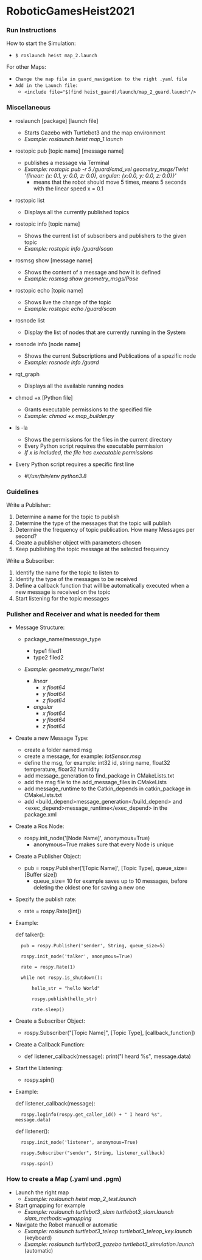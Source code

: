 # RoboticGamesHeist2021

### Run Instructions

  How to start the Simulation:
  - `$ roslaunch heist map_2.launch`

  For other Maps:
  - `Change the map file in guard_navigation to the right .yaml file`
  - `Add in the Launch file:`
    - `<include file="$(find heist_guard)/launch/map_2_guard.launch"/>`

### Miscellaneous
- roslaunch [package] [launch file]
    - Starts Gazebo with Turtlebot3 and the map environment
    - *Example: roslaunch heist map_1.launch*

- rostopic pub [topic name] [message name]
    - publishes a message via Terminal
    - *Example: rostopic pub -r 5 /guard/cmd_vel geometry_msgs/Twist '{linear: {x: 0.1, y: 0.0, z: 0.0}, angular: {x:0.0, y: 0.0, z: 0.0}}'* 
    	- means that the robot should move 5 times, means 5 seconds with the linear speed x = 0.1

- rostopic list
    - Displays all the currently published topics
    
- rostopic info [topic name]
    - Shows the current list of subscribers and publishers to the given topic
    - *Example: rostopic info /guard/scan*
    
- rosmsg show [message name]
    - Shows the content of a message and how it is defined
    - *Example: rosmsg show geometry_msgs/Pose*
    
- rostopic echo [topic name]
    - Shows live the change of the topic 
    - *Example: rostopic echo /guard/scan*
  
- rosnode list
    - Display the list of nodes that are currently running in the System
    
- rosnode info [node name]
    - Shows the current Subscriptions and Publications of a spezific node
    - *Example: rosnode info /guard*
       
- rqt_graph
  - Displays all the available running nodes

- chmod +x [Python file]
    - Grants executable permissions to the specified file
    - *Example: chmod +x map_builder.py*

- ls -la 
    - Shows the permissions for the files in the current directory
    - Every Python script requires the executable permission
    - *If x is included, the file has executable permissions*
  
- Every Python script requires a specific first line
    - *#!/usr/bin/env python3.8*






### Guidelines

Write a Publisher: 
1. Determine a name for the topic to publish
2. Determine the type of the messages that the topic will publish
3. Determine the frequency of topic publication. How many Messages per second?
4. Create a publisher object with parameters chosen 
5. Keep publishing the topic message at the selected frequency

Write a Subscriber:
1. Identify the name for the topic to listen to
2. Identify the type of the messages to be received
3. Define a callback function that will be automatically executed when a new message is received on the topic
4. Start listening for the topic messages


### Pulisher and Receiver and what is needed for them

- Message Structure:
   - package_name/message_type
       - type1 filed1
       - type2 filed2
   	
   - *Example: geometry_msgs/Twist*
        - *linear*
            - *x float64*
            - *y float64*
            - *z float64*
        - *angular*
            - *x float64*
            - *y float64*
            - *z float64*
        	
- Create a new Message Type:
  - create a folder named msg
  - create a message, for example: *IotSensor.msg*
  - define the msg, for example: int32 id, string name, float32 temperature, floar32 humidity
  - add message_generation to find_package in CMakeLists.txt
  - add the msg file to the add_message_files in CMakeLists
  - add message_runtime to the Catkin_depends in catkin_package in CMakeLIsts.txt
  - add <build_depend>message_generation</build_depend> and <exec_depend>message_runtime</exec_depend> in the package.xml

- Create a Ros Node:
   - rospy.init_node('[Node Name]', anonymous=True)
       - anonymous=True makes sure that every Node is unique

- Create a Publisher Object:
   - pub = rospy.Publisher('[Topic Name]', [Topic Type], queue_size=[Buffer size])
       - queue_size= 10 for example saves up to 10 messages, before deleting the oldest one for saving a new one
    
- Spezify the publish rate:
   - rate = rospy.Rate([int])

- Example: 

    def talker():

        pub = rospy.Publisher('sender', String, queue_size=5)
		
        rospy.init_node('talker', anonymous=True)
	
        rate = rospy.Rate(1) 
	
        while not rospy.is_shutdown():
	
            hello_str = "hello World"
		
            rospy.publish(hello_str)
			
            rate.sleep()
			
- Create a Subscriber Object:
   - rospy.Subscriber("[Topic Name]", [Topic Type], [callback_function])
   
- Create a Callback Function: 
   - def listener_callback(message): print("I heard %s", message.data)
   
- Start the Listening:
   - rospy.spin()
   
- Example:

    def listener_callback(message):
	
        rospy.loginfo(rospy.get_caller_id() + " I heard %s", message.data)
		
    def listener():
	
        rospy.init_node('listener', anonymous=True)
		
        rospy.Subscriber("sender", String, listener_callback)
		
        rospy.spin()

### How to create a Map (.yaml und .pgm)

- Launch the right map
  - *Example: roslaunch heist map_2_test.launch*
- Start gmapping for example
  - *Example: roslaunch turtlebot3_slam turtlebot3_slam.launch slam_methods:=gmapping*
- Navigate the Robot manuell or automatic
  - *Example: roslaunch turtlebot3_teleop turtlebot3_teleop_key.launch* (keyboard)
  - *Example: roslaunch turtlebot3_gazebo turtlebot3_simulation.launch* (automatic)
